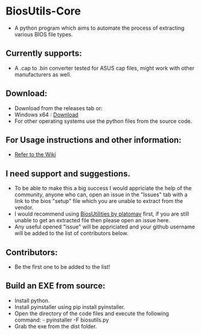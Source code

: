 # BiosUtils-Core
- A python program which aims to automate the process of extracting various BIOS file types.

## Currently supports:
- A .cap to .bin converter tested for ASUS cap files, might work with other manufacturers as well.

## Download:
- Download from the releases tab or:
- Windows x64 : [Download]()
- For other operating systems use the python files from the source code.

## For Usage instructions and other information:
- [Refer to the Wiki](https://github.com/coredex-source/BiosUtils-Core/wiki)

## I need support and suggestions.
- To be able to make this a big success I would appriciate the help of the community, anyone who can, open an issue in the "Issues" tab with a link to the bios "setup" file which you are unable to extract from the vendor.
- I would recommend using [BiosUtilities by platomav](https://github.com/platomav/BIOSUtilities) first, if you are still unable to get an extracted file then please open an issue here.
- Any useful opened "issue" will be appriciated and your github username will be added to the list of contributors below.

## Contributors:
- Be the first one to be added to the list!

## Build an EXE from source:
- Install python.
- Install pyinstaller using pip install pyinstaller.
- Open the directory of the code files and execute the following command:
       - pyinstaller -F biosutils.py
- Grab the exe from the dist folder.